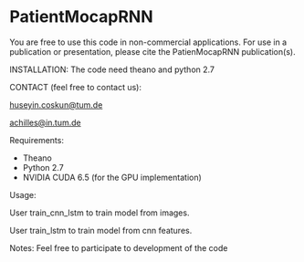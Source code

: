# PatientMocapRNN

You are free to use this code in non-commercial applications. For use in a publication or presentation, please cite the PatienMocapRNN publication(s).


INSTALLATION:
The code need theano and python 2.7

CONTACT (feel free to contact us):

huseyin.coskun@tum.de

achilles@in.tum.de


Requirements:
- Theano
- Python 2.7
- NVIDIA CUDA 6.5 (for the GPU implementation)



Usage:

User train_cnn_lstm to train model from images.

User train_lstm to train model from cnn features.

Notes:
Feel free to participate to development of the code
